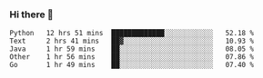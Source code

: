 ### Hi there 👋

<!--
**yeya24/yeya24** is a ✨ _special_ ✨ repository because its `README.md` (this file) appears on your GitHub profile.

Here are some ideas to get you started:

- 🔭 I’m currently working on ...
- 🌱 I’m currently learning ...
- 👯 I’m looking to collaborate on ...
- 🤔 I’m looking for help with ...
- 💬 Ask me about ...
- 📫 How to reach me: ...
- 😄 Pronouns: ...
- ⚡ Fun fact: ...
-->

<!--START_SECTION:waka-->
```text
Python   12 hrs 51 mins  █████████████░░░░░░░░░░░░   52.18 % 
Text     2 hrs 41 mins   ██▓░░░░░░░░░░░░░░░░░░░░░░   10.93 % 
Java     1 hr 59 mins    ██░░░░░░░░░░░░░░░░░░░░░░░   08.05 % 
Other    1 hr 56 mins    ██░░░░░░░░░░░░░░░░░░░░░░░   07.86 % 
Go       1 hr 49 mins    ██░░░░░░░░░░░░░░░░░░░░░░░   07.40 % 
```
<!--END_SECTION:waka-->
